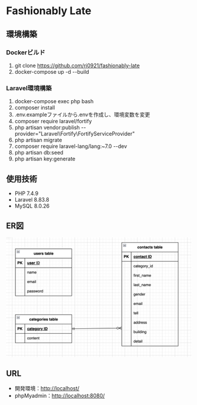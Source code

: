 # Fashionably Late

## 環境構築

### Dockerビルド
1. git clone https://github.com/ri0921/fashionably-late
2. docker-compose up -d --build

### Laravel環境構築
1. docker-compose exec php bash
2. composer install
3. .env.exampleファイルから.envを作成し、環境変数を変更
4. composer require laravel/fortify
5. php artisan vendor:publish --provider="Laravel\Fortify\FortifyServiceProvider"
6. php artisan migrate
7. composer require laravel-lang/lang:~7.0 --dev
8. php artisan db:seed
9. php artisan key:generate


## 使用技術
* PHP 7.4.9
* Laravel 8.83.8
* MySQL 8.0.26

## ER図
![ER図](fashionably-late.png)

## URL
* 開発環境：[http://localhost/](http://localhost/)
* phpMyadmin：[http://localhost:8080/](http://localhost:8080/)
